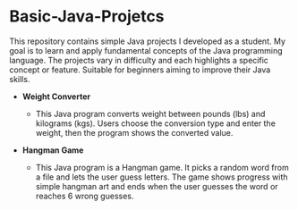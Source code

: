 # Basic-Java-Projetcs
This repository contains simple Java projects I developed as a student. My goal is to learn and apply fundamental concepts of the Java programming language. The projects vary in difficulty and each highlights a specific concept or feature. Suitable for beginners aiming to improve their Java skills.

- **Weight Converter**
  * This Java program converts weight between pounds (lbs) and kilograms (kgs). Users choose the conversion type and enter the weight, then the program shows the converted value.
 
- **Hangman Game**
  * This Java program is a Hangman game. It picks a random word from a file and lets the user guess letters. The game shows progress with simple hangman art and ends when the user guesses the word or reaches 6 wrong guesses.
